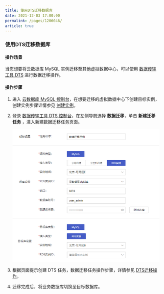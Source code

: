 ```yaml
---
title: 使用DTS迁移数据库
date: 2021-12-03 17:00:00
permalink: /pages/1206046/
article: true
---
```


### 使用DTS迁移数据库

#### 操作场景

当您想要将云数据库 MySQL 实例迁移至其他虚拟数据中心，可以使用 [数据传输工具 DTS](https://console.capitalonline.net/dts) 进行数据迁移操作。

#### 操作步骤

1. 进入 [云数据库 MySQL 控制台](https://console.capitalonline.net/dbinstances)，在想要迁移的虚拟数据中心下创建目标实例，创建实例步骤详情参见 [创建实例](./../04.操作指南/02.管理实例/00.创建实例.md)。

2. 登录 [数据传输工具 DTS 控制台](https://console.capitalonline.net/dts)，在左侧导航选择 **数据迁移**，单击 **新建迁移任务** ，进入新建数据迁移任务页面。

   ![dts_console](./../pic/dts_console.png)

3. 根据页面提示创建 DTS 任务，数据迁移任务操作步骤，详情参见 [DTS迁移操作](https://gic-help.capitalonline.net/cn/doc/dts/%E6%95%B0%E6%8D%AE%E5%BA%93%E8%BF%81%E7%A7%BB%E6%93%8D%E4%BD%9C)。

4. 迁移完成后，将业务数据库切换至目标数据库。
